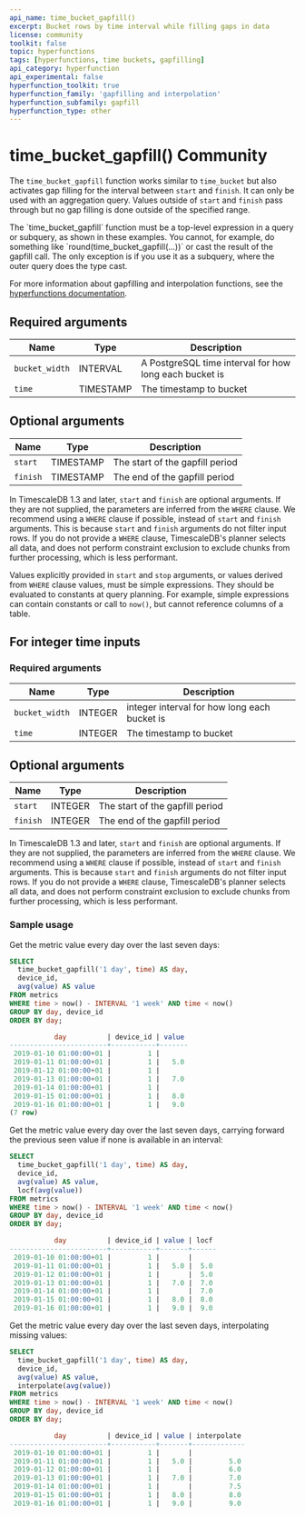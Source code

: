 ```yaml
---
api_name: time_bucket_gapfill()
excerpt: Bucket rows by time interval while filling gaps in data
license: community
toolkit: false
topic: hyperfunctions
tags: [hyperfunctions, time buckets, gapfilling]
api_category: hyperfunction
api_experimental: false
hyperfunction_toolkit: true
hyperfunction_family: 'gapfilling and interpolation'
hyperfunction_subfamily: gapfill
hyperfunction_type: other
---
```


# time_bucket_gapfill() <tag type="community">Community</tag>
The `time_bucket_gapfill` function works similar to `time_bucket` but also
activates gap filling for the interval between `start` and `finish`. It can only
be used with an aggregation query. Values outside of `start` and `finish` pass
through but no gap filling is done outside of the specified range.

<highlight type="important">
The `time_bucket_gapfill` function must be a top-level expression in a query or
subquery, as shown in these examples. You cannot, for example, do something like
`round(time_bucket_gapfill(...))` or cast the result of the gapfill call. The
only exception is if you use it as a subquery, where the outer query does the
type cast.
</highlight>

For more information about gapfilling and interpolation functions, see the
[hyperfunctions documentation][hyperfunctions-gapfilling].

## Required arguments

|Name|Type|Description|
|-|-|-|
|`bucket_width`|INTERVAL|A PostgreSQL time interval for how long each bucket is|
|`time`|TIMESTAMP|The timestamp to bucket|

## Optional arguments

|Name|Type|Description|
|-|-|-|
|`start`|TIMESTAMP|The start of the gapfill period|
|`finish`|TIMESTAMP|The end of the gapfill period|

In TimescaleDB 1.3 and later, `start` and `finish` are optional arguments. If
they are not supplied, the parameters are inferred from the `WHERE` clause. We
recommend using a `WHERE` clause if possible, instead of `start` and `finish`
arguments. This is because `start` and `finish` arguments do not filter input
rows. If you do not provide a `WHERE` clause, TimescaleDB's planner selects all
data, and does not perform constraint exclusion to exclude chunks from further
processing, which is less performant.

Values explicitly provided in `start` and `stop` arguments, or values derived
from `WHERE` clause values, must be simple expressions. They should be evaluated
to constants at query planning. For example, simple expressions can contain
constants or call to `now()`, but cannot reference columns of a table.

## For integer time inputs

### Required arguments

|Name|Type|Description|
|-|-|-|
|`bucket_width`|INTEGER|integer interval for how long each bucket is|
|`time`|INTEGER|The timestamp to bucket|

## Optional arguments

|Name|Type|Description|
|-|-|-|
|`start`|INTEGER|The start of the gapfill period|
|`finish`|INTEGER|The end of the gapfill period|

In TimescaleDB 1.3 and later, `start` and `finish` are optional arguments. If
they are not supplied, the parameters are inferred from the `WHERE` clause. We
recommend using a `WHERE` clause if possible, instead of `start` and `finish`
arguments. This is because `start` and `finish` arguments do not filter input
rows. If you do not provide a `WHERE` clause, TimescaleDB's planner selects all
data, and does not perform constraint exclusion to exclude chunks from further
processing, which is less performant.

### Sample usage
Get the metric value every day over the last seven days:
```sql
SELECT
  time_bucket_gapfill('1 day', time) AS day,
  device_id,
  avg(value) AS value
FROM metrics
WHERE time > now() - INTERVAL '1 week' AND time < now()
GROUP BY day, device_id
ORDER BY day;

           day          | device_id | value
------------------------+-----------+-------
 2019-01-10 01:00:00+01 |         1 |
 2019-01-11 01:00:00+01 |         1 |   5.0
 2019-01-12 01:00:00+01 |         1 |
 2019-01-13 01:00:00+01 |         1 |   7.0
 2019-01-14 01:00:00+01 |         1 |
 2019-01-15 01:00:00+01 |         1 |   8.0
 2019-01-16 01:00:00+01 |         1 |   9.0
(7 row)
```

Get the metric value every day over the last seven days, carrying forward the
previous seen value if none is available in an interval:
```sql
SELECT
  time_bucket_gapfill('1 day', time) AS day,
  device_id,
  avg(value) AS value,
  locf(avg(value))
FROM metrics
WHERE time > now() - INTERVAL '1 week' AND time < now()
GROUP BY day, device_id
ORDER BY day;

           day          | device_id | value | locf
------------------------+-----------+-------+------
 2019-01-10 01:00:00+01 |         1 |       |
 2019-01-11 01:00:00+01 |         1 |   5.0 |  5.0
 2019-01-12 01:00:00+01 |         1 |       |  5.0
 2019-01-13 01:00:00+01 |         1 |   7.0 |  7.0
 2019-01-14 01:00:00+01 |         1 |       |  7.0
 2019-01-15 01:00:00+01 |         1 |   8.0 |  8.0
 2019-01-16 01:00:00+01 |         1 |   9.0 |  9.0
```

Get the metric value every day over the last seven days, interpolating missing
values:
```sql
SELECT
  time_bucket_gapfill('1 day', time) AS day,
  device_id,
  avg(value) AS value,
  interpolate(avg(value))
FROM metrics
WHERE time > now() - INTERVAL '1 week' AND time < now()
GROUP BY day, device_id
ORDER BY day;

           day          | device_id | value | interpolate
------------------------+-----------+-------+-------------
 2019-01-10 01:00:00+01 |         1 |       |
 2019-01-11 01:00:00+01 |         1 |   5.0 |         5.0
 2019-01-12 01:00:00+01 |         1 |       |         6.0
 2019-01-13 01:00:00+01 |         1 |   7.0 |         7.0
 2019-01-14 01:00:00+01 |         1 |       |         7.5
 2019-01-15 01:00:00+01 |         1 |   8.0 |         8.0
 2019-01-16 01:00:00+01 |         1 |   9.0 |         9.0
```


[hyperfunctions-gapfilling]: timescaledb/:currentVersion:/how-to-guides/hyperfunctions/gapfilling-interpolation/
